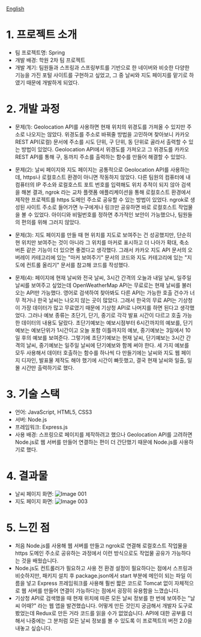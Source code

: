 <a href="README-EN.md">English</a>

# 1. 프로젝트 소개
- 팀 프로젝트명: Spring
- 개발 배경: 학원 2차 팀 프로젝트
- 개발 계기: 팀원들과 스프링과 스프링부트를 기반으로 한 네이버와 비슷한 다양한 기능을 가진 포털 사이트를 구현하고 싶었고, 그 중 날씨와 지도 페이지를 맡기로 하였기 때문에 개발하게 되었다.

# 2. 개발 과정
- 문제(1): Geolocation API를 사용하면 현재 위치의 위경도를 가져올 수 있지만 주소로 나오지는 않았다.
  위경도를 주소로 바꿔줄 방법을 고민하며 찾아보니 카카오 REST API(로컬) 문서에 주소를 시도 단위, 구 단위, 동 단위로 골라서 출력할 수 있는 방법이 있었다.
  Geolocation API에서 위경도를 가져오고 그 위경도를 카카오 REST API를 통해 구, 동까지 주소를 출력하는 함수를 만들어 해결할 수 있었다.
  
- 문제(2): 날씨 페이지와 지도 페이지는 공통적으로 Geolocation API를 사용하는데, https나 로컬호스트 환경이 아니면 작동하지 않았다.
  다른 팀원의 컴퓨터에 내 컴퓨터의 IP 주소와 로컬호스트 포트 번호를 입력해도 위치 추적이 되지 않아 검색을 해본 결과, ngrok 라는 교차 플랫폼 애플리케이션을 통해 로컬호스트 환경에서 제작한 프로젝트를 https 도메인 주소로 공유할 수 있는 방법이 있었다.
  ngrok로 생성된 사이트 주소로 들어가면 누구에게나 링크만 공유하면 바로 로컬호스트 작업물을 볼 수 있었다. 아이디와 비밀번호를 정하면 추가적인 보안이 가능했으나, 팀원들의 편의를 위해 그러지 않았다.

- 문제(3): 지도 페이지를 만들 때 현 위치를 지도로 보여주는 건 성공했지만, 단순히 현 위치만 보여주는 것이 아니라 그 위치를 마커로 표시하고 더 나아가 확대, 축소 버튼 같은 기능이 더 있으면 좋겠다고 생각했다.
  그래서 카카오 지도 API 문서의 오버레이 카테고리에 있는 "마커 보여주기" 문서의 코드와 지도 카테고리에 있는 "지도에 컨트롤 올리기" 문서를 참고해 코드를 작성했다.

- 문제(4): 페이지에 현재 날씨와 전국 날씨, 3시간 간격의 오늘과 내일 날씨, 일주일 날씨를 보여주고 싶었는데 OpenWeatherMap API는 무료로는 현재 날씨를 불러오는 API만 가능했다.
  영어로 검색하여 찾아봐도 다른 API는 가능한 호출 건수가 너무 적거나 한국 날씨는 나오지 않는 곳이 많았다. 그래서 한국의 무료 API는 기상청이 가장 데이터가 많고 무료였기 때문에 기상청 API로 나머지를 하면 된다고 생각했었다.
  그러나 예보 종류는 초단기, 단기, 중기로 각각 발표 시간이 다르고 호출 가능한 데이터의 내용도 달랐다.
  초단기예보는 예보시점부터 6시간까지의 예보를, 단기예보는 예보단위가 1시간이고 오늘 포함 이틀까지의 예보, 중기예보는 3일에서 10일 후의 예보를 보여준다.
  그렇기에 초단기예보는 현재 날씨, 단기예보는 3시간 간격의 날씨, 중기예보는 일주일 날씨에 단기예보와 함께 써야 한다.
  세 가지 예보를 모두 사용해서 데이터 호출하는 함수를 하나씩 다 만들기에는 날씨와 지도 웹 페이지 디자인, 발표물 제작도 해야 했기에 시간이 빠듯했고, 결국 현재 날씨와 일출, 일몰 시간만 출력하기로 했다.
  
# 3. 기술 스택
- 언어: JavaScript, HTML5, CSS3
- 서버: Node.js
- 프레임워크: Express.js
- 사용 배경: 스프링으로 페이지를 제작하려고 했으나 Geolocation API를 고려하면 Node.js로 웹 서버를 만들어 연결하는 편이 더 간단했기 때문에 Node.js를 사용하기로 했다.

# 4. 결과물
- 날씨 페이지 화면:
  ![Image 001](https://github.com/comet-azure/ApiCaller/assets/50683606/a407a306-8e39-4aef-8516-74d72c88c9f8)
- 지도 페이지 화면:
  ![Image 003](https://github.com/comet-azure/ApiCaller/assets/50683606/a8646ca6-93a0-4f2b-919f-5900c30477db)

# 5. 느낀 점
- 처음 Node.js를 사용해 웹 서버를 만들고 ngrok로 연결해 로컬호스트 작업물을 https 도메인 주소로 공유하는 과정에서 이런 방식으로도 작업물 공유가 가능하다는 것을 배웠습니다.
- Node.js도 컨트롤러가 필요하고 사용 전 환경 설정이 필요하다는 점에서 스프링과 비슷하지만, 패키지 설치 후 package.json에서 start 부분에 메인이 되는 파일 이름을 넣고 Express 프레임워크를 사용해 훨씬 짧은 코드로 Tomcat 없이 자체적으로 웹 서버를 만들어 연결이 가능하다는 점에서 굉장히 유용함을 느꼈습니다.
- 기상청 API로 검색했을 때 현재 위치에 따른 모든 날씨 정보를 한 번에 보여주는 "날씨 어때?" 라는 웹 앱을 발견했습니다. 어떻게 만든 것인지 궁금해서 개발자 도구로 봤었는데 Redux로 만든 거라 코드를 읽을 수가 없었습니다.
  API에 대한 공부를 더 해서 나중에는 그 분처럼 모든 날씨 정보를 볼 수 있도록 이 프로젝트의 버전 2.0을 내놓고 싶습니다.


